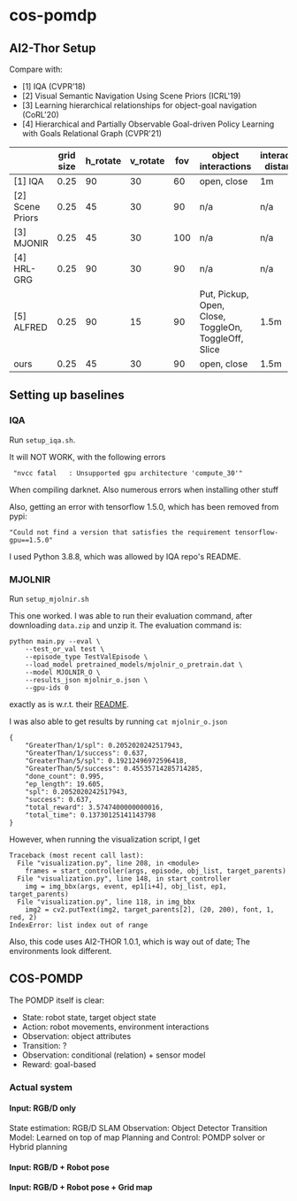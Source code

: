 # cos-pomdp

## AI2-Thor Setup

Compare with:
- [1] IQA (CVPR'18)
- [2] Visual Semantic Navigation Using Scene Priors (ICRL'19)
- [3] Learning hierarchical relationships for object-goal navigation (CoRL'20)
- [4] Hierarchical and Partially Observable Goal-driven Policy Learning with Goals
  Relational Graph (CVPR'21)


|                  | grid size | h_rotate | v_rotate | fov | object interactions                                  | interaction distance | train/val/test |
|------------------|-----------|----------|----------|-----|------------------------------------------------------|----------------------|----------------|
| [1] IQA          | 0.25      | 90       | 30       | 60  | open, close                                          | 1m                   |                |
| [2] Scene Priors | 0.25      | 45       | 30       | 90  | n/a                                                  | n/a                  | 20/5/5         |
| [3] MJONIR       | 0.25      | 45       | 30       | 100 | n/a                                                  | n/a                  |                |
| [4] HRL-GRG      | 0.25      | 90       | 30       | 90  | n/a                                                  | n/a                  |                |
| [5] ALFRED       | 0.25      | 90       | 15       | 90  | Put, Pickup, Open, Close, ToggleOn, ToggleOff, Slice | 1.5m                 |                |
| ours             | 0.25      | 45       | 30       | 90  | open, close                                          | 1.5m                 |                |


## Setting up baselines

### IQA
Run `setup_iqa.sh`.

It will NOT WORK, with the following errors
```
 "nvcc fatal   : Unsupported gpu architecture 'compute_30'"
```
When compiling darknet. Also numerous errors when installing other stuff

Also, getting an error with tensorflow 1.5.0, which has been removed from pypi:
```
"Could not find a version that satisfies the requirement tensorflow-gpu==1.5.0"
```
I used Python 3.8.8, which was allowed by IQA repo's README.

### MJOLNIR
Run `setup_mjolnir.sh`

This one worked. I was able to run their evaluation command,
after downloading `data.zip` and unzip it. The evaluation command is:
```
python main.py --eval \
    --test_or_val test \
    --episode_type TestValEpisode \
    --load_model pretrained_models/mjolnir_o_pretrain.dat \
    --model MJOLNIR_O \
    --results_json mjolnir_o.json \
    --gpu-ids 0
```
exactly as is w.r.t. their [README](https://github.com/cassieqiuyd/MJOLNIR).

I was also able to get results by running `cat mjolnir_o.json `
```
{
    "GreaterThan/1/spl": 0.2052020242517943,
    "GreaterThan/1/success": 0.637,
    "GreaterThan/5/spl": 0.19212496972596418,
    "GreaterThan/5/success": 0.45535714285714285,
    "done_count": 0.995,
    "ep_length": 19.605,
    "spl": 0.2052020242517943,
    "success": 0.637,
    "total_reward": 3.5747400000000016,
    "total_time": 0.13730125141143798
}
```

However, when running the visualization script, I get
```
Traceback (most recent call last):
  File "visualization.py", line 208, in <module>
    frames = start_controller(args, episode, obj_list, target_parents)
  File "visualization.py", line 148, in start_controller
    img = img_bbx(args, event, ep1[i+4], obj_list, ep1, target_parents)
  File "visualization.py", line 118, in img_bbx
    img2 = cv2.putText(img2, target_parents[2], (20, 200), font, 1, red, 2)
IndexError: list index out of range
```
Also, this code uses AI2-THOR 1.0.1, which is way out of date; The environments look different.

## COS-POMDP

The POMDP itself is clear:

* State: robot state, target object state
* Action: robot movements, environment interactions
* Observation: object attributes
* Transition: ?
* Observation: conditional (relation) + sensor model
* Reward: goal-based


### Actual system

#### Input: RGB/D only

State estimation: RGB/D SLAM
Observation: Object Detector
Transition Model: Learned on top of map
Planning and Control: POMDP solver or Hybrid planning

#### Input: RGB/D + Robot pose

#### Input: RGB/D + Robot pose + Grid map
